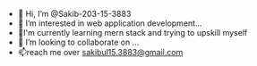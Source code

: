 - 👋 Hi, I’m @Sakib-203-15-3883
- 👀 I’m interested in web application development...
- 🌱I'm currently learning mern stack and trying to upskill myself
- 💞️ I’m looking to collaborate on ...
- 📫reach me over sakibul15.3883@gmail.com
<!---
Sakib-203-15-3883/Sakib-203-15-3883 is a ✨ special ✨ repository because its `README.md` (this file) appears on your GitHub profile.
You can click the Preview link to take a look at your changes.
--->
